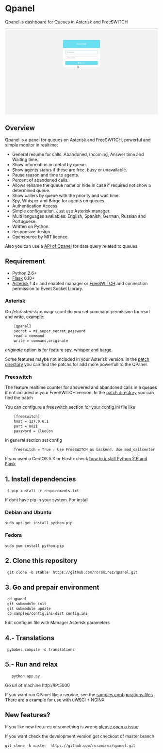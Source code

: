 # Qpanel

Qpanel is dashboard for Queues in Asterisk and FreeSWITCH

![Demo](samples/animation.gif)

## Overview

Qpanel is a panel for queues on Asterisk and FreeSWITCH, powerful and simple monitor in realtime:

* General resume for calls. Abandoned, Incoming, Answer time and Waiting time.
* Show information on detail by queue.
* Show agents status if these are free, busy or unavailable.
* Pause reason and time to agents.
* Percent of abandoned calls.
* Allows rename the queue name or hide in case if required not show a determined queue.
* Show callers by queue with the priority and wait time.
* Spy, Whisper and Barge for agents on queues.
* Authentication Access.
* Simple configuration. Just use Asterisk manager.
* Multi languages availables: English, Spanish, German, Russian and Portuguese.
* Written on Python.
* Responsive design.
* Opensource by MIT licence.


Also you can use a [API of Qpanel](doc/api.md) for data query related to queues



## Requirement
 * Python 2.6+
 * [Flask](http://flask.pocoo.org/) 0.10+
 * [Asterisk](http://www.asterisk.org) 1.4+ and enabled manager or [FreeSWITCH](http://www.freeswitch.org) and connection permission to Event Socket Library.


### Asterisk
On /etc/asterisk/manager.conf do you set command permission for read and write, example:

```
    [qpanel]
    secret = mi_super_secret_password
    read = command
    write = command,originate
```

_originate_ option is for feature spy, whisper and barge.

Some features maybe not included in your Asterisk version. In the [patch
directory](patches) you can find the patchs for add more powerfull to the QPanel.


### Freeswitch

The feature realtime counter for answered and abandoned calls in a  queues if not included in your FreeSWITCH version. In the [patch
directory](patches/freeswitch) you can find the patch


You can configure a freeswitch section for your config.ini file like

```
    [freeswitch]
    host = 127.0.0.1
    port = 8021
    password = ClueCon
```

In general section set config

```
    freeswitch = True ; Use FreeSWITCH as backend. Use mod_callcenter
```

 If you used a CentOS 5.X or Elastix check [how to install Python 2.6 and Flask](doc/README.Centos5.md)

## 1. Install dependencies
```
 $ pip install -r requirements.txt
```
If dont have pip in your system. For install

### Debian and Ubuntu
 ```
 sudo apt-get install python-pip
 ```

### Fedora
 ```
 sudo yum install python-pip
 ```


## 2. Clone this repository
```
 git clone -b stable  https://github.com/roramirez/qpanel.git
```
##  3. Go and prepair environment
 ```
  cd qpanel
  git submodule init
  git submodule update
  cp samples/config.ini-dist config.ini
 ```
  Edit config.ini file with Manager Asterisk parameters

## 4.- Translations
 ```
  pybabel compile -d translations
 ```


## 5.- Run and relax
 ```
    python app.py
 ```

Go url of machine http://IP:5000

If you want run QPanel like a service, see the [samples configurations
files](samples/configs).  There are a example for use with uWSGI + NGINX

## New features?
If you like new features or something is wrong [please open a issue](https://github.com/roramirez/qpanel/issues/new)

If you want check the development version get checkout of master branch

 ```
 git clone -b master  https://github.com/roramirez/qpanel.git
 ```
